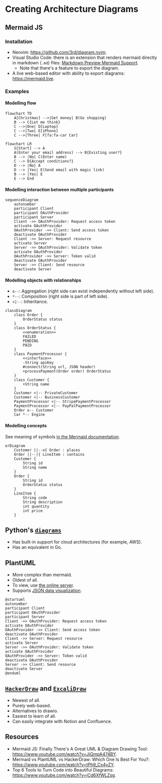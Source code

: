 # Creating Architecture Diagrams

## Mermaid JS

### Installation

- Neovim: <https://github.com/3rd/diagram.nvim>.
- Visual Studio Code: there is an extension that renders mermaid directly in markdown (`.md`) files: [Markdown Preview Mermaid Support](https://marketplace.visualstudio.com/items?itemName=bierner.markdown-mermaid).
  - Note that there's a feature to export the diagram.
- A live web-based editor with ability to export diagrams: <https://mermaid.live>.

### Examples

#### Modelling flow

```mermaid
flowchart TD
    A[Christmas] -->|Get money| B(Go shopping)
    B --> C{Let me think}
    C -->|One| D[Laptop]
    C -->|Two| E[iPhone]
    C -->|Three| F[fa:fa-car Car]
```

```mermaid
flowchart LR
    S[Start] --> A
    A(Enter your email address) --> B{Existing user?}
    B --> |No| C(Enter name)
    C --> D{Accept conditions?}
    D --> |No| A
    D --> |Yes| E(Send email with magic link)
    B --> |Yes| E
    E --> End
```

#### Modelling interaction between multiple participants

```mermaid
sequenceDiagram
    autonumber
    participant Client
    participant OAuthProvider
    participant Server
    Client ->> OAuthProvider: Request access token
    activate OAuthProvider
    OAuthProvider ->> Client: Send access token
    deactivate OAuthProvider
    Client ->> Server: Request resource
    activate Server
    Server ->> OAuthProvider: Validate token
    activate OAuthProvider
    OAuthProvider ->> Server: Token valid
    deactivate OAuthProvider
    Server ->> Client: Send resource
    deactivate Server
```

#### Modelling objects with relationships

- `o--`: Aggregation (right side can exist independently without left side).
- `*--`: Composition (right side is part of left side).
- `<|--`: Inheritance.

```mermaid
classDiagram
    class Order {
        OrderStatus status
    }
    class OrderStatus {
        <<enumeration>>
        FAILED
        PENDING
        PAID
    }
    class PaymentProcessor {
        <<interface>>
        -String apiKey
        #connect(String url, JSON header)
        +processPayment(Order order) OrderStatus
    }
    class Customer {
        +String name
    }
    Customer <|-- PrivateCustomer
    Customer <|-- BusinessCustomer
    PaymentProcessor <|-- StripePaymentProcessor
    PaymentProcessor <|-- PayPalPaymentProcessor
    Order o-- Customer
    Car *-- Engine
```

#### Modelling concepts

See meaning of symbols [in the Mermaid documentation](https://mermaid.js.org/syntax/entityRelationshipDiagram.html).

```mermaid
erDiagram
    Customer ||--o{ Order : places
    Order ||--|{ LineItem : contains
    Customer {
        String id
        String name
    }
    Order {
        String id
        OrderStatus status
    }
    LineItem {
        String code
        String description
        int quantity
        int price
    }
```

## Python's [`diagrams`](https://pypi.org/project/diagrams/)

- Has built-in support for cloud architectures (for example, AWS).
- Has an equivalent in Go.

## PlantUML

- More complex than mermaid.
- Oldest of all.
- To view, use [the online server](https://www.plantuml.com/plantuml/uml/SyfFKj2rKt3CoKnELR1Io4ZDoSa700002).
- Supports [JSON data visualization](https://plantuml.com/json).

```plantuml
@startuml
autonumber
participant Client
participant OAuthProvider
participant Server
Client ->> OAuthProvider: Request access token
activate OAuthProvider
OAuthProvider ->> Client: Send access token
deactivate OAuthProvider
Client ->> Server: Request resource
activate Server
Server ->> OAuthProvider: Validate token
activate OAuthProvider
OAuthProvider ->> Server: Token valid
deactivate OAuthProvider
Server ->> Client: Send resource
deactivate Server
@enduml
```

## [`HackerDraw`](https://www.hackerdraw.com/) and [`ExcaliDraw`](https://excalidraw.com/)

- Newest of all.
- Purely web-based.
- Alternatives to drawio.
- Easiest to learn of all.
- Can easily integrate with Notion and Confluence.

## Resources

- Mermaid JS: Finally There's A Great UML & Diagram Drawing Tool: <https://www.youtube.com/watch?v=JiQmpA474BY>.
- Mermaid vs PlantUML vs HackerDraw: Which One Is Best For You?: <https://www.youtube.com/watch?v=tPh9_Cx4yZY>.
- Top 6 Tools to Turn Code into Beautiful Diagrams: <https://www.youtube.com/watch?v=jCd6XfWLZsg>.
